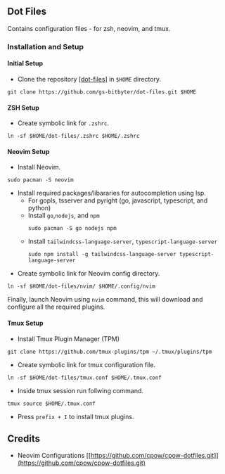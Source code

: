 ## Dot Files
Contains configuration files - for zsh, neovim, and tmux.

### Installation and Setup
#### Initial Setup

* Clone the repository [[dot-files]](https://github.com/dev-gsm/dot-files.git) in `$HOME` directory.
```console
git clone https://github.com/gs-bitbyter/dot-files.git $HOME
```

#### ZSH Setup

* Create symbolic link for `.zshrc`.
```console
ln -sf $HOME/dot-files/.zshrc $HOME/.zshrc
```

#### Neovim Setup
* Install Neovim.
```console
sudo pacman -S neovim
```
* Install required packages/libararies for autocompletion using lsp.
    - For gopls, tsserver and pyright (go, javascript, typescript, and python)
    - Install `go`,`nodejs`, and `npm`
        ```console
        sudo pacman -S go nodejs npm
        ```
    - Install `tailwindcss-language-server`, `typescript-language-server`
        ```console
        sudo npm install -g tailwindcss-language-server typescript-language-server
        ```
* Create symbolic link for Neovim config directory.
```console
ln -sf $HOME/dot-files/nvim/ $HOME/.config/nvim
```
Finally, launch Neovim using `nvim` command, this will download and configure all the required plugins.


#### Tmux Setup

* Install Tmux Plugin Manager (TPM)
```console
git clone https://github.com/tmux-plugins/tpm ~/.tmux/plugins/tpm
```
* Create symbolic link for tmux configuration file.
```console
ln -sf $HOME/dot-files/tmux.conf $HOME/.tmux.conf
```
* Inside tmux session run follwing command.
```console
tmux source $HOME/.tmux.conf
```
* Press `prefix + I` to install tmux plugins.
## Credits
* Neovim Configurations [[https://github.com/cpow/cpow-dotfiles.git]](https://github.com/cpow/cpow-dotfiles.git)
